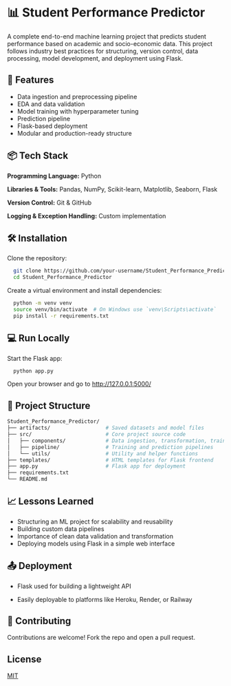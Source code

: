 
# 📊 Student Performance Predictor 

A complete end-to-end machine learning project that predicts student performance based on academic and socio-economic data. This project follows industry best practices for structuring, version control, data processing, model development, and deployment using Flask.


## 🚀 Features

- Data ingestion and preprocessing pipeline
- EDA and data validation
- Model training with hyperparameter tuning
- Prediction pipeline
- Flask-based deployment
- Modular and production-ready structure


## 📦 Tech Stack

**Programming Language:** Python

**Libraries & Tools:** Pandas, NumPy, Scikit-learn, Matplotlib, Seaborn, Flask

**Version Control:** Git & GitHub

**Logging & Exception Handling:** Custom implementation

## 🛠️ Installation

Clone the repository:

```bash
  git clone https://github.com/your-username/Student_Performance_Predictor.git
  cd Student_Performance_Predictor

```
Create a virtual environment and install dependencies:

```bash
  python -m venv venv
  source venv/bin/activate  # On Windows use `venv\Scripts\activate`
  pip install -r requirements.txt
```
##  💻 Run Locally

Start the Flask app:

```bash
  python app.py
```
Open your browser and go to http://127.0.0.1:5000/
## 📁 Project Structure

```bash
Student_Performance_Predictor/
├── artifacts/                  # Saved datasets and model files
├── src/                        # Core project source code
│   ├── components/             # Data ingestion, transformation, training modules
│   ├── pipeline/               # Training and prediction pipelines
│   └── utils/                  # Utility and helper functions
├── templates/                  # HTML templates for Flask frontend
├── app.py                      # Flask app for deployment
├── requirements.txt
└── README.md

```
## 📈 Lessons Learned

- Structuring an ML project for scalability and reusability
- Building custom data pipelines
- Importance of clean data validation and transformation
- Deploying models using Flask in a simple web interface

## 📤 Deployment

- Flask used for building a lightweight API

- Easily deployable to platforms like Heroku, Render, or Railway


## 🤝 Contributing

Contributions are welcome! Fork the repo and open a pull request.




## License

[MIT](https://choosealicense.com/licenses/mit/)

